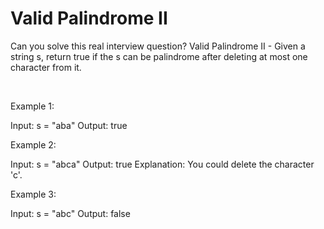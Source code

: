 # Valid Palindrome II

Can you solve this real interview question? Valid Palindrome II - Given a string s, return true if the s can be palindrome after deleting at most one character from it.

 

Example 1:


Input: s = "aba"
Output: true


Example 2:


Input: s = "abca"
Output: true
Explanation: You could delete the character 'c'.


Example 3:


Input: s = "abc"
Output: false